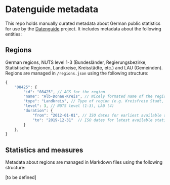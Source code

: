 # Datenguide metadata

This repo holds manually curated metadata about German public statistics for use by the [Datenguide](https://datengui.de) project. It includes metadata about the following entities:

## Regions

German regions, NUTS level 1-3 (Bundesländer, Regierungsbezirke, Statistische Regionen, Landkreise, Kreisstädte, etc.) and LAU (Gemeinden). Regions are managed in `/regions.json` using the following structure:

```js
{
    "08425": {
        "id": "08425", // AGS for the region
        "name": "Alb-Donau-Kreis", // Nicely formated name of the region
        "type": "Landkreis", // Type of region (e.g. Kreisfreie Stadt, Regierungsbezirk)
        "level": 3, // NUTS level (1-3), LAU (4)
        "duration": { 
            "from": "2012-01-01", // ISO dates for earliest available statistical measure  
            "to": "2019-12-31"  // ISO dates for latest available statistical measure  
        }
    },
}
```

## Statistics and measures

Metadata about regions are managed in Markdown files using the following structure:

[to be defined]
